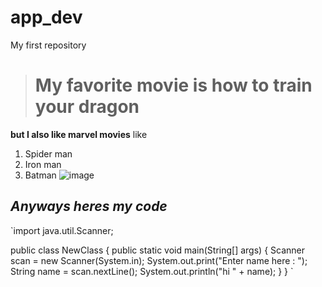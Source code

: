 # app_dev
My first repository

># My favorite movie is how to train your dragon

**but I also like marvel movies**
like
1. Spider man
2. Iron man
3. Batman
![image](https://github.com/DanielJustineBautista/app_dev/assets/133612625/62acaf5f-6ca5-4b61-8190-7d4ce115c16d)

*Anyways heres my code*
---

`import java.util.Scanner;


public class NewClass {
    public static void main(String[] args) {
        Scanner scan = new Scanner(System.in);
        System.out.print("Enter name here : ");
        String name = scan.nextLine();
        System.out.println("hi " + name);
    }
}
`

